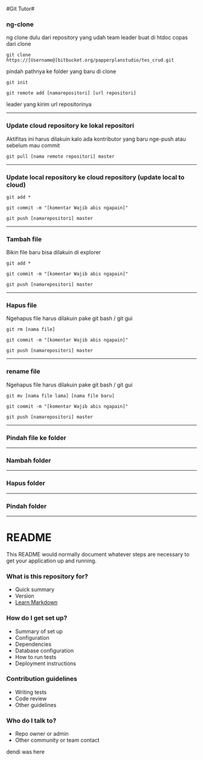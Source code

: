 #Git Tutor#

### ng-clone ###
ng clone dulu dari repository yang udah team leader buat di htdoc
copas dari clone

	git clone https://[Username@]bitbucket.org/papperplanstudio/tes_crud.git

pindah pathnya ke folder yang baru di clone

	git init 	

	git remote add [namarepositori] [url repositori]
leader yang kirim url repositorinya

------------------------------------------------------------------------------
### Update cloud repository ke lokal repositori  ###

Aktifitas ini harus dilakuin kalo ada kontributor yang baru nge-push atau sebelum mau commit

	git pull [nama remote repositori] master

------------------------------------------------------------------------------
### Update local repository ke cloud repository (update local to cloud) ### 

	git add *

	git commit -m "[komentar Wajib abis ngapain]"

	git push [namarepositori] master

-------------------------------------------------------------------------------

### Tambah file ### 
Bikin file baru bisa dilakuin di explorer

	git add *

	git commit -m "[komentar Wajib abis ngapain]"

	git push [namarepositori] master
-------------------------------------------------------------------------------

### Hapus file ###

Ngehapus file harus dilakuin pake git bash / git gui

	git rm [nama file]

	git commit -m "[komentar Wajib abis ngapain]"

	git push [namarepositori] master
-------------------------------------------------------------------------------

### rename file ###

Ngehapus file harus dilakuin pake git bash / git gui

	git mv [nama file lama] [nama file baru]

	git commit -m "[komentar Wajib abis ngapain]"

	git push [namarepositori] master

-------------------------------------------------------------------------------

### Pindah file ke folder ###

-------------------------------------------------------------------------------

### Nambah folder ###

-------------------------------------------------------------------------------

### Hapus folder ###

-------------------------------------------------------------------------------

### Pindah folder ### 

-------------------------------------------------------------------------------

# README #

This README would normally document whatever steps are necessary to get your application up and running.

### What is this repository for? ###

* Quick summary
* Version
* [Learn Markdown](https://bitbucket.org/tutorials/markdowndemo)

### How do I get set up? ###

* Summary of set up
* Configuration
* Dependencies
* Database configuration
* How to run tests
* Deployment instructions

### Contribution guidelines ###

* Writing tests
* Code review
* Other guidelines

### Who do I talk to? ###

* Repo owner or admin
* Other community or team contact

dendi was here